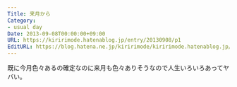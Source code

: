 ```yaml
---
Title: 来月から
Category:
- usual day
Date: 2013-09-08T00:00:00+09:00
URL: https://kiririmode.hatenablog.jp/entry/20130908/p1
EditURL: https://blog.hatena.ne.jp/kiririmode/kiririmode.hatenablog.jp/atom/entry/8454420450078209581
---
```



既に今月色々あるの確定なのに来月も色々ありそうなので人生いろいろあってヤバい。
